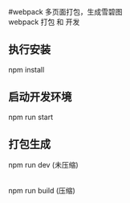 #webpack 多页面打包，生成雪碧图
<br>
webpack 打包 和 开发

## 执行安装 <br>
  npm install

## 启动开发环境  <br>
  npm run start
  
## 打包生成 <br>
  npm run dev (未压缩)  <br><br>
  
  npm run build (压缩)
